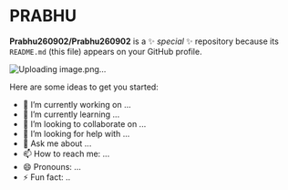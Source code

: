 # PRABHU

**Prabhu260902/Prabhu260902** is a ✨ _special_ ✨ repository because its `README.md` (this file) appears on your GitHub profile.

![Uploading image.png…](https://i.pinimg.com/originals/eb/fa/56/ebfa5668bd2b6a4a2d706a89d56d9751.png)


Here are some ideas to get you started:

- 🔭 I’m currently working on ...
- 🌱 I’m currently learning ...
- 👯 I’m looking to collaborate on ...
- 🤔 I’m looking for help with ...
- 💬 Ask me about ...
- 📫 How to reach me: ...
- 😄 Pronouns: ...
- ⚡ Fun fact: ..
